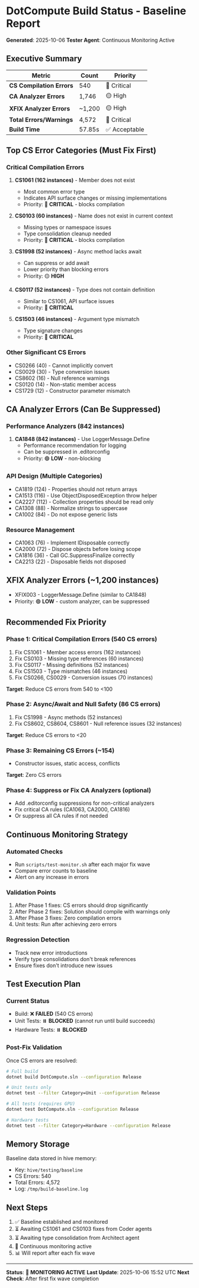 # DotCompute Build Status - Baseline Report
**Generated**: 2025-10-06
**Tester Agent**: Continuous Monitoring Active

## Executive Summary

| Metric | Count | Priority |
|--------|-------|----------|
| **CS Compilation Errors** | 540 | 🔴 Critical |
| **CA Analyzer Errors** | 1,746 | 🟡 High |
| **XFIX Analyzer Errors** | ~1,200 | 🟡 High |
| **Total Errors/Warnings** | 4,572 | 🔴 Critical |
| **Build Time** | 57.85s | ✅ Acceptable |

## Top CS Error Categories (Must Fix First)

### Critical Compilation Errors

1. **CS1061 (162 instances)** - Member does not exist
   - Most common error type
   - Indicates API surface changes or missing implementations
   - Priority: 🔴 **CRITICAL** - blocks compilation

2. **CS0103 (60 instances)** - Name does not exist in current context
   - Missing types or namespace issues
   - Type consolidation cleanup needed
   - Priority: 🔴 **CRITICAL** - blocks compilation

3. **CS1998 (52 instances)** - Async method lacks await
   - Can suppress or add await
   - Lower priority than blocking errors
   - Priority: 🟡 **HIGH**

4. **CS0117 (52 instances)** - Type does not contain definition
   - Similar to CS1061, API surface issues
   - Priority: 🔴 **CRITICAL**

5. **CS1503 (46 instances)** - Argument type mismatch
   - Type signature changes
   - Priority: 🔴 **CRITICAL**

### Other Significant CS Errors

- CS0266 (40) - Cannot implicitly convert
- CS0029 (30) - Type conversion issues
- CS8602 (16) - Null reference warnings
- CS0120 (14) - Non-static member access
- CS1729 (12) - Constructor parameter mismatch

## CA Analyzer Errors (Can Be Suppressed)

### Performance Analyzers (842 instances)

1. **CA1848 (842 instances)** - Use LoggerMessage.Define
   - Performance recommendation for logging
   - Can be suppressed in .editorconfig
   - Priority: 🟢 **LOW** - non-blocking

### API Design (Multiple Categories)

- CA1819 (124) - Properties should not return arrays
- CA1513 (116) - Use ObjectDisposedException throw helper
- CA2227 (112) - Collection properties should be read only
- CA1308 (88) - Normalize strings to uppercase
- CA1002 (84) - Do not expose generic lists

### Resource Management

- CA1063 (76) - Implement IDisposable correctly
- CA2000 (72) - Dispose objects before losing scope
- CA1816 (36) - Call GC.SuppressFinalize correctly
- CA2213 (22) - Disposable fields not disposed

## XFIX Analyzer Errors (~1,200 instances)

- XFIX003 - LoggerMessage.Define (similar to CA1848)
- Priority: 🟢 **LOW** - custom analyzer, can be suppressed

## Recommended Fix Priority

### Phase 1: Critical Compilation Errors (540 CS errors)
1. Fix CS1061 - Member access errors (162 instances)
2. Fix CS0103 - Missing type references (60 instances)
3. Fix CS0117 - Missing definitions (52 instances)
4. Fix CS1503 - Type mismatches (46 instances)
5. Fix CS0266, CS0029 - Conversion issues (70 instances)

**Target**: Reduce CS errors from 540 to <100

### Phase 2: Async/Await and Null Safety (86 CS errors)
1. Fix CS1998 - Async methods (52 instances)
2. Fix CS8602, CS8604, CS8601 - Null reference issues (32 instances)

**Target**: Reduce CS errors to <20

### Phase 3: Remaining CS Errors (~154)
- Constructor issues, static access, conflicts

**Target**: Zero CS errors

### Phase 4: Suppress or Fix CA Analyzers (optional)
- Add .editorconfig suppressions for non-critical analyzers
- Fix critical CA rules (CA1063, CA2000, CA1816)
- Or suppress all CA rules if not needed

## Continuous Monitoring Strategy

### Automated Checks
- Run `scripts/test-monitor.sh` after each major fix wave
- Compare error counts to baseline
- Alert on any increase in errors

### Validation Points
1. After Phase 1 fixes: CS errors should drop significantly
2. After Phase 2 fixes: Solution should compile with warnings only
3. After Phase 3 fixes: Zero compilation errors
4. Unit tests: Run after achieving zero errors

### Regression Detection
- Track new error introductions
- Verify type consolidations don't break references
- Ensure fixes don't introduce new issues

## Test Execution Plan

### Current Status
- Build: ❌ **FAILED** (540 CS errors)
- Unit Tests: ⏸️ **BLOCKED** (cannot run until build succeeds)
- Hardware Tests: ⏸️ **BLOCKED**

### Post-Fix Validation
Once CS errors are resolved:

```bash
# Full build
dotnet build DotCompute.sln --configuration Release

# Unit tests only
dotnet test --filter Category=Unit --configuration Release

# All tests (requires GPU)
dotnet test DotCompute.sln --configuration Release

# Hardware tests
dotnet test --filter Category=Hardware --configuration Release
```

## Memory Storage

Baseline data stored in hive memory:
- Key: `hive/testing/baseline`
- CS Errors: 540
- Total Errors: 4,572
- Log: `/tmp/build-baseline.log`

## Next Steps

1. ✅ Baseline established and monitored
2. ⏳ Awaiting CS1061 and CS0103 fixes from Coder agents
3. ⏳ Awaiting type consolidation from Architect agent
4. 🔄 Continuous monitoring active
5. 📊 Will report after each fix wave

---

**Status**: 🔴 **MONITORING ACTIVE**
**Last Update**: 2025-10-06 15:52 UTC
**Next Check**: After first fix wave completion
